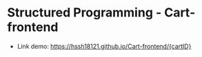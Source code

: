 # Structured Programming - Cart-frontend

- Link demo: https://hssh18121.github.io/Cart-frontend/{cartID}
